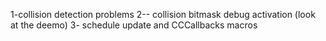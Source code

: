 1-collision detection problems
2-- collision bitmask debug activation (look at the deemo)
3- schedule update and CCCallbacks macros
